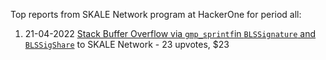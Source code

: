 Top reports from SKALE Network program at HackerOne for period all:

1. 21-04-2022 [Stack Buffer Overflow via `gmp_sprintf`in `BLSSignature` and `BLSSigShare`](https://hackerone.com/reports/1546935) to SKALE Network - 23 upvotes, $23
